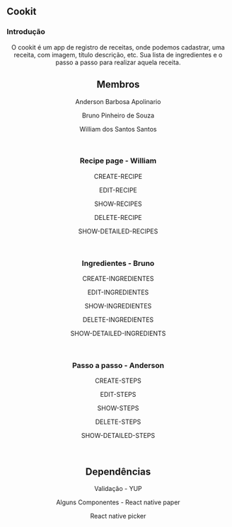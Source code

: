 ## Cookit

### Introdução

<p align="center">
O cookit é um app de registro de receitas, onde podemos cadastrar, uma receita, com imagem, título descrição, etc. Sua lista de ingredientes e o passo a passo para realizar aquela receita. 
</p>

<h2 align="center">Membros</h2>
<p align="center">Anderson Barbosa Apolinario</p>
<p align="center">Bruno Pinheiro de Souza</p>
<p align="center">William dos Santos Santos</p>

<br/>

<h3 align="center">Recipe page - William</h3>
<p align="center">CREATE-RECIPE</p>
<p align="center">EDIT-RECIPE</p>
<p align="center">SHOW-RECIPES</p>
<p align="center">DELETE-RECIPE</p>
<p align="center">SHOW-DETAILED-RECIPES</p>

<br/>

<h3 align="center">Ingredientes - Bruno</h3>
<p align="center">CREATE-INGREDIENTES</p>
<p align="center">EDIT-INGREDIENTES</p>
<p align="center">SHOW-INGREDIENTES</p>
<p align="center">DELETE-INGREDIENTES</p>
<p align="center">SHOW-DETAILED-INGREDIENTS</p>

<br/>

<h3 align="center">Passo a passo - Anderson</h3>
<p align="center">CREATE-STEPS</p>
<p align="center">EDIT-STEPS</p>
<p align="center">SHOW-STEPS</p>
<p align="center">DELETE-STEPS</p>
<p align="center">SHOW-DETAILED-STEPS</p>

<br/>

<h2 align="center">Dependências</h2>
<p align="center">Validação - YUP</p>
<p align="center">Alguns Componentes - React native paper</p>
<p align="center">React native picker</p>









